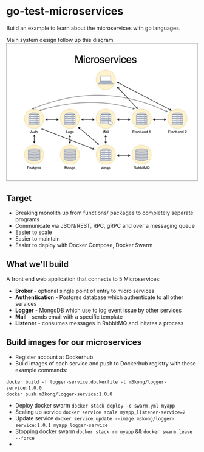 # go-test-microservices
Build an example to learn about the microservices with go languages.

Main system design follow up this diagram
![Go Microservices Diagram](./docs/images/go-microservices.jpg)

## Target
- Breaking monolith up from functions/ packages to completely separate programs
- Communicate via JSON/REST, RPC, gRPC and over a messaging queue
- Easier to scale
- Easier to maintain
- Easier to deploy with Docker Compose, Docker Swarm
  
## What we'll build
A front end web application that connects to 5 Microservices:
- **Broker** - optional single point of entry to micro services
- **Authentication** - Postgres database which authenticate to all other services
- **Logger** - MongoDB which use to log event issue by other services
- **Mail** - sends email with a specific template
- **Listener** - consumes messages in RabbitMQ and initates a process

## Build images for our microservices
- Register account at Dockerhub
- Build images of each service and push to Dockerhub registry with these example commands:
```
docker build -f logger-service.dockerfile -t m3kong/logger-service:1.0.0
docker push m3kong/logger-service:1.0.0
```
- Deploy docker swarm
```docker stack deploy -c swarm.yml myapp```
- Scaling up service ```docker service scale myapp_listener-service=2 ```
- Update service ```docker service update --image m3kong/logger-service:1.0.1 myapp_logger-service```
- Stopping docker swarm ```docker stack rm myapp``` && ```docker swarm leave --force```
- 